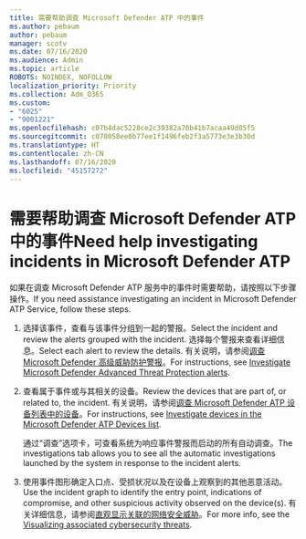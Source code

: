 ```yaml
---
title: 需要帮助调查 Microsoft Defender ATP 中的事件
ms.author: pebaum
author: pebaum
manager: scotv
ms.date: 07/16/2020
ms.audience: Admin
ms.topic: article
ROBOTS: NOINDEX, NOFOLLOW
localization_priority: Priority
ms.collection: Adm_O365
ms.custom:
- "6025"
- "9001221"
ms.openlocfilehash: c07b4dac5228ce2c39382a70b41b7acaa49d05f5
ms.sourcegitcommit: c078058ee0b77ee1f1496feb2f3a5773e3e3b30d
ms.translationtype: HT
ms.contentlocale: zh-CN
ms.lasthandoff: 07/16/2020
ms.locfileid: "45157272"
---
```

# <a name="need-help-investigating-incidents-in-microsoft-defender-atp"></a><span data-ttu-id="baa39-102">需要帮助调查 Microsoft Defender ATP 中的事件</span><span class="sxs-lookup"><span data-stu-id="baa39-102">Need help investigating incidents in Microsoft Defender ATP</span></span>

<span data-ttu-id="baa39-103">如果在调查 Microsoft Defender ATP 服务中的事件时需要帮助，请按照以下步骤操作。</span><span class="sxs-lookup"><span data-stu-id="baa39-103">If you need assistance investigating an incident in Microsoft Defender ATP Service, follow these steps.</span></span>

1. <span data-ttu-id="baa39-104">选择该事件，查看与该事件分组到一起的警报。</span><span class="sxs-lookup"><span data-stu-id="baa39-104">Select the incident and review the alerts grouped with the incident.</span></span> <span data-ttu-id="baa39-105">选择每个警报来查看详细信息。</span><span class="sxs-lookup"><span data-stu-id="baa39-105">Select each alert to review the details.</span></span> <span data-ttu-id="baa39-106">有关说明，请参阅[调查 Microsoft Defender 高级威胁防护警报](https://docs.microsoft.com/windows/security/threat-protection/microsoft-defender-atp/investigate-alerts)。</span><span class="sxs-lookup"><span data-stu-id="baa39-106">For instructions, see [Investigate Microsoft Defender Advanced Threat Protection alerts](https://docs.microsoft.com/windows/security/threat-protection/microsoft-defender-atp/investigate-alerts).</span></span>
2. <span data-ttu-id="baa39-107">查看属于事件或与其相关的设备。</span><span class="sxs-lookup"><span data-stu-id="baa39-107">Review the devices that are part of, or related to, the incident.</span></span> <span data-ttu-id="baa39-108">有关说明，请参阅[调查 Microsoft Defender ATP 设备列表中的设备](https://docs.microsoft.com/windows/security/threat-protection/microsoft-defender-atp/investigate-machines)。</span><span class="sxs-lookup"><span data-stu-id="baa39-108">For instructions, see [Investigate devices in the Microsoft Defender ATP Devices list](https://docs.microsoft.com/windows/security/threat-protection/microsoft-defender-atp/investigate-machines).</span></span><br/>
 
    <span data-ttu-id="baa39-109">通过“调查”选项卡，可查看系统为响应事件警报而启动的所有自动调查。</span><span class="sxs-lookup"><span data-stu-id="baa39-109">The investigations tab allows you to see all the automatic investigations launched by the system in response to the incident alerts.</span></span>
3. <span data-ttu-id="baa39-110">使用事件图形确定入口点、受损状况以及在设备上观察到的其他恶意活动。</span><span class="sxs-lookup"><span data-stu-id="baa39-110">Use the incident graph to identify the entry point, indications of compromise, and other suspicious activity observed on the device(s).</span></span> <span data-ttu-id="baa39-111">有关详细信息，请参阅[直观显示关联的网络安全威胁](https://docs.microsoft.com/windows/security/threat-protection/microsoft-defender-atp/investigate-incidents#visualizing-associated-cybersecurity-threats)。</span><span class="sxs-lookup"><span data-stu-id="baa39-111">For more info, see the [Visualizing associated cybersecurity threats](https://docs.microsoft.com/windows/security/threat-protection/microsoft-defender-atp/investigate-incidents#visualizing-associated-cybersecurity-threats).</span></span>  